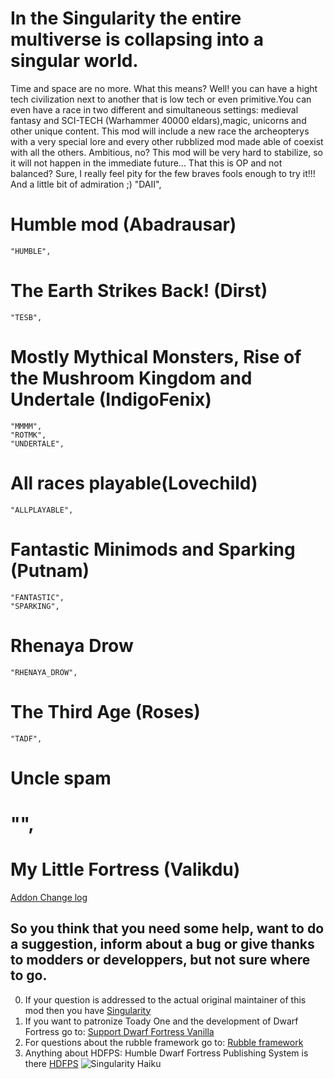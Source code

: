 # In the Singularity the entire multiverse is collapsing into a singular world. 
Time and space are no more. What this means? Well! you can have a hight tech civilization next to another that is low tech or even primitive.You can even have a race in two different and simultaneous settings: medieval fantasy and SCI-TECH (Warhammer 40000 eldars),magic, unicorns and other unique content.
This mod will include a new race the archeopterys with a very special lore and every other rubblized mod made able of coexist with all the others. Ambitious, no?
This mod will be very hard to stabilize, so it will not happen in the immediate future... That this is OP and not balanced? Sure, I really feel pity for the few braves fools enough to try it!!!
And a little bit of admiration ;) 
	"DAII",
# Humble mod (Abadrausar)
	"HUMBLE",
# The Earth Strikes Back! (Dirst)
	"TESB",
# Mostly Mythical Monsters, Rise of the Mushroom Kingdom and Undertale (IndigoFenix)	
	"MMMM",
	"ROTMK",
	"UNDERTALE",
# All races playable(Lovechild)
	"ALLPLAYABLE",
# Fantastic Minimods and Sparking (Putnam)
	"FANTASTIC",
	"SPARKING",
# Rhenaya Drow
	"RHENAYA_DROW",
# The Third Age (Roses)
	"TADF",
# Uncle spam 
#	"",
# My Little Fortress (Valikdu)

[Addon Change log](/addonfile?addon=Abadrausar___Singularity&file=___version_Abadrausar___Singularity_1.0.md)
## So you think that you need some help, want to do a suggestion, inform about a bug or give thanks to modders or developpers, but not sure where to go.
0. If your question is addressed to the actual original maintainer of this mod then you have [Singularity](http://www.bay12forums.com/smf/index.php?topic=157300.0)
1. If you want to patronize Toady One and the development of Dwarf Fortress go to: [Support Dwarf Fortress Vanilla](http://www.bay12games.com/support.html)
2. For questions about the rubble framework go to: [Rubble framework](http://www.bay12forums.com/smf/index.php?topic=154304.0)
3. Anything about HDFPS: Humble Dwarf Fortress Publishing System is there [HDFPS](http://www.bay12forums.com/smf/index.php?topic=157300.0)
![Singularity Haiku](https://s-media-cache-ak0.pinimg.com/236x/57/7b/3c/577b3c221b6ebdc218c347d1260a102e.jpg)